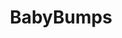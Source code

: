 ---
title: BabyBumps
crosslinks:
- JUSTNOMIL
- beyondthebump
- livven
- SuicideWatch
- youtubefactsbot
- breastfeeding
- namenerds
- TryingForABaby
- clothdiaps
- novemberbumpers2017
- April2017Bumpers
- January2018Bumpers
- AugustBumpers2017
- JuneBumpers2017
- June2018Bumpers
- OctoberBumpers2017
- youtubot
- john_yukis_bots
- predaddit
- Septemberbumpers2017
---